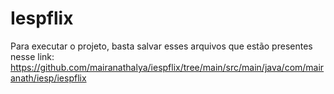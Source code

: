 # Iespflix
Para executar o projeto, basta salvar esses arquivos que estão presentes nesse link:
https://github.com/mairanathalya/iespflix/tree/main/src/main/java/com/mairanath/iesp/iespflix
